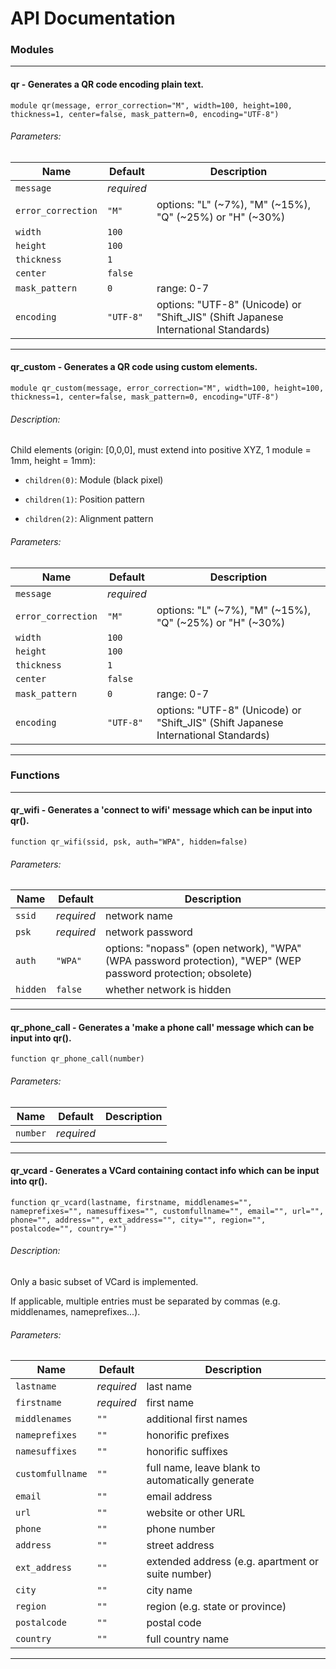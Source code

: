 # API Documentation
### Modules
---
#### qr - Generates a QR code encoding plain text.
```scad
module qr(message, error_correction="M", width=100, height=100, thickness=1, center=false, mask_pattern=0, encoding="UTF-8")
```
###### Parameters:
|Name|Default|Description|
|-|-|-|
|`message`|*required*||
|`error_correction`|`"M"`|options: "L" (~7%), "M" (~15%), "Q" (~25%) or "H" (~30%)|
|`width`|`100`||
|`height`|`100`||
|`thickness`|`1`||
|`center`|`false`||
|`mask_pattern`|`0`|range: 0-7|
|`encoding`|`"UTF-8"`|options: "UTF-8" (Unicode) or "Shift\_JIS" (Shift Japanese International Standards)|
---
#### qr\_custom - Generates a QR code using custom elements.
```scad
module qr_custom(message, error_correction="M", width=100, height=100, thickness=1, center=false, mask_pattern=0, encoding="UTF-8")
```
###### Description:
Child elements (origin: [0,0,0], must extend into positive XYZ, 1 module = 1mm, height = 1mm):

- `children(0)`: Module (black pixel)

- `children(1)`: Position pattern

- `children(2)`: Alignment pattern

###### Parameters:
|Name|Default|Description|
|-|-|-|
|`message`|*required*||
|`error_correction`|`"M"`|options: "L" (~7%), "M" (~15%), "Q" (~25%) or "H" (~30%)|
|`width`|`100`||
|`height`|`100`||
|`thickness`|`1`||
|`center`|`false`||
|`mask_pattern`|`0`|range: 0-7|
|`encoding`|`"UTF-8"`|options: "UTF-8" (Unicode) or "Shift\_JIS" (Shift Japanese International Standards)|
---
### Functions
---
#### qr\_wifi - Generates a 'connect to wifi' message which can be input into qr().
```scad
function qr_wifi(ssid, psk, auth="WPA", hidden=false)
```
###### Parameters:
|Name|Default|Description|
|-|-|-|
|`ssid`|*required*|network name|
|`psk`|*required*|network password|
|`auth`|`"WPA"`|options: "nopass" (open network), "WPA" (WPA password protection), "WEP" (WEP password protection; obsolete)|
|`hidden`|`false`|whether network is hidden|
---
#### qr\_phone\_call - Generates a 'make a phone call' message which can be input into qr().
```scad
function qr_phone_call(number)
```
###### Parameters:
|Name|Default|Description|
|-|-|-|
|`number`|*required*||
---
#### qr\_vcard - Generates a VCard containing contact info which can be input into qr().
```scad
function qr_vcard(lastname, firstname, middlenames="", nameprefixes="", namesuffixes="", customfullname="", email="", url="", phone="", address="", ext_address="", city="", region="", postalcode="", country="")
```
###### Description:
Only a basic subset of VCard is implemented.

If applicable, multiple entries must be separated by commas (e.g. middlenames, nameprefixes...).

###### Parameters:
|Name|Default|Description|
|-|-|-|
|`lastname`|*required*|last name|
|`firstname`|*required*|first name|
|`middlenames`|`""`|additional first names|
|`nameprefixes`|`""`|honorific prefixes|
|`namesuffixes`|`""`|honorific suffixes|
|`customfullname`|`""`|full name, leave blank to automatically generate|
|`email`|`""`|email address|
|`url`|`""`|website or other URL|
|`phone`|`""`|phone number|
|`address`|`""`|street address|
|`ext_address`|`""`|extended address (e.g. apartment or suite number)|
|`city`|`""`|city name|
|`region`|`""`|region (e.g. state or province)|
|`postalcode`|`""`|postal code|
|`country`|`""`|full country name|
---
